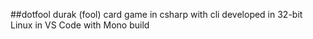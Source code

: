 ##dotfool durak (fool) card game in csharp with cli
developed in 32-bit Linux in VS Code with Mono build
